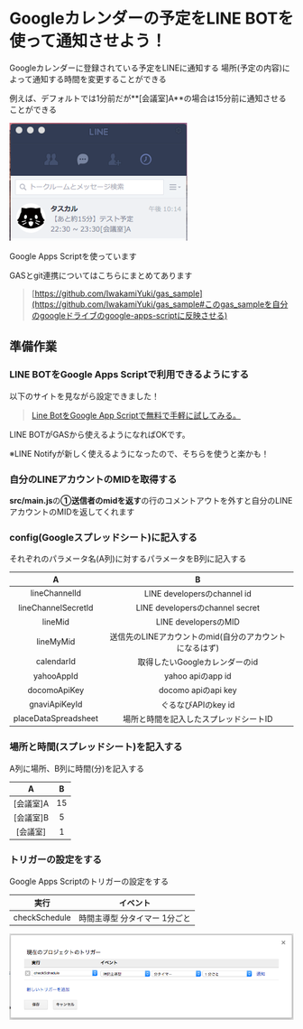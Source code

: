 # Googleカレンダーの予定をLINE BOTを使って通知させよう！

Googleカレンダーに登録されている予定をLINEに通知する
場所(予定の内容)によって通知する時間を変更することができる

  例えば、デフォルトでは1分前だが**[会議室]A**の場合は15分前に通知させることができる

  ![image1](https://raw.githubusercontent.com/IwakamiYuki/line_bot/master/image/line1.png)

Google Apps Scriptを使っています

GASとgit連携についてはこちらにまとめてあります

> [https://github.com/IwakamiYuki/gas_sample](https://github.com/IwakamiYuki/gas_sample#このgas_sampleを自分のgoogleドライブのgoogle-apps-scriptに反映させる)

## 準備作業

### LINE BOTをGoogle Apps Scriptで利用できるようにする
以下のサイトを見ながら設定できました！
> [Line BotをGoogle App Scriptで無料で手軽に試してみる。](http://qiita.com/osamu1203/items/0de2909821a1b3cbb350)

LINE BOTがGASから使えるようになればOKです。

※LINE Notifyが新しく使えるようになったので、そちらを使うと楽かも！

### 自分のLINEアカウントのMIDを取得する

**src/main.js**の**①送信者のmidを返す**の行のコメントアウトを外すと自分のLINEアカウントのMIDを返してくれます

### config(Googleスプレッドシート)に記入する

それぞれのパラメータ名(A列)に対するパラメータをB列に記入する

| A | B |
|:-:|:-:|
|lineChannelId|LINE developersのchannel id|
|lineChannelSecretId|LINE developersのchannel secret|
|lineMid|LINE developersのMID|
|lineMyMid|送信先のLINEアカウントのmid(自分のアカウントになるはず)|
|calendarId|取得したいGoogleカレンダーのid|
|yahooAppId|yahoo apiのapp id|
|docomoApiKey|docomo apiのapi key|
|gnaviApiKeyId|ぐるなびAPIのkey id|
|placeDataSpreadsheet|場所と時間を記入したスプレッドシートID|

### 場所と時間(スプレッドシート)を記入する

A列に場所、B列に時間(分)を記入する

| A | B |
|:-:|:-:|
|[会議室]A|15|
|[会議室]B|5|
|[会議室]|1|

### トリガーの設定をする

Google Apps Scriptのトリガーの設定をする

|実行|イベント|
|:-:|:-:|
|checkSchedule|時間主導型 分タイマー 1分ごと|

![image2](https://raw.githubusercontent.com/IwakamiYuki/line_bot/master/image/gas1.png)
